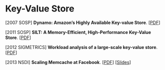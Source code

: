 # Key-Value Store

[2007 SOSP] **Dynamo: Amazon’s Highly Available Key-value Store**. [[PDF](https://pages.cs.wisc.edu/~shivaram/cs744-readings/dynamo.pdf)]

[2011 SOSP] **SILT: A Memory-Efficient, High-Performance Key-Value Store**. [[PDF](https://www.pdl.cmu.edu/PDL-FTP/Storage/sosp11_silt.pdf)]

[2012 SIGMETRICS] **Workload analysis of a large-scale key-value store**. [[PDF](https://www.researchgate.net/profile/Eitan-Frachtenberg/publication/254461663_Workload_analysis_of_a_large-scale_key-value_store/links/5489e9720cf214269f1abf06/Workload-analysis-of-a-large-scale-key-value-store.pdf)]

[2013 NSDI] **Scaling Memcache at Facebook**. [[PDF](https://www.usenix.org/system/files/conference/nsdi13/nsdi13-final170_update.pdf)] [[Slides](https://www.usenix.org/sites/default/files/conference/protected-files/nishtala_nsdi13_slides.pdf)]